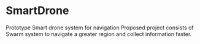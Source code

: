 # SmartDrone
Prototype Smart drone system for navigation 
Proposed project consists of Swarm system to navigate a greater region and collect information faster.
